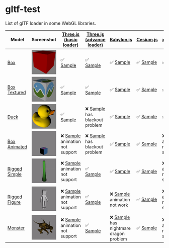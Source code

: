 # gltf-test
List of glTF loader in some WebGL libraries.

| Model                                         | Screenshot                                              |[Three.js (basic loader)](https://github.com/mrdoob/three.js/blob/dev/examples/js/loaders/GLTFLoader.js) |[Three.js (advance loader)](https://github.com/mrdoob/three.js/tree/dev/examples/js/loaders/gltf)        |[Babylon.js](https://github.com/BabylonJS/Babylon.js/tree/master/loaders/glTF)                         |[Cesium.js](https://github.com/AnalyticalGraphicsInc/cesium/)                              |[xeoEngine](https://github.com/xeolabs/xeoengine/tree/master/src/importing/gltf)                     |[GLBoost](https://github.com/emadurandal/GLBoost/blob/master/src/js/middle_level/loader/GLTFLoader.js)    |
|-----------------------------------------------|---------------------------------------------------------|---------------------------------------------------------------------------------------------------------|---------------------------------------------------------------------------------------------------------|-------------------------------------------------------------------------------------------------------|-------------------------------------------------------------------------------------------|-----------------------------------------------------------------------------------------------------|----------------------------------------------------------------------------------------------------------|
|[Box](sampleModels/Box)                        |![](sampleModels/Box/screenshot/screenshot.png)          |:white_check_mark: [Sample](https://cx20.github.io/gltf-test/examples/threejs_basic/Box/)                |:white_check_mark: [Sample](https://cx20.github.io/gltf-test/examples/threejs_advance/Box/)              |:white_check_mark: [Sample](https://cx20.github.io/gltf-test/examples/babylonjs/Box/)                  |:white_check_mark: [Sample](https://cx20.github.io/gltf-test/examples/cesium/Box/)         |:white_check_mark: [Sample](https://cx20.github.io/gltf-test/examples/xeoengine/Box/)                |:white_check_mark: [Sample](https://cx20.github.io/gltf-test/examples/glboost/Box/)                       |
|[Box Textured](sampleModels/BoxTextured)       |![](sampleModels/BoxTextured/screenshot/screenshot.png)  |:white_check_mark: [Sample](https://cx20.github.io/gltf-test/examples/threejs_basic/BoxTextured/)        |:white_check_mark: [Sample](https://cx20.github.io/gltf-test/examples/threejs_advance/BoxTextured/)      |:white_check_mark: [Sample](https://cx20.github.io/gltf-test/examples/babylonjs/BoxTextured/)          |:white_check_mark: [Sample](https://cx20.github.io/gltf-test/examples/cesium/BoxTextured/) |:white_check_mark: [Sample](https://cx20.github.io/gltf-test/examples/xeoengine/BoxTextured/)        |:x: [Sample](https://cx20.github.io/gltf-test/examples/glboost/BoxTextured/) has texture problem          |
|[Duck](sampleModels/Duck)                      |![](sampleModels/Duck/screenshot/screenshot.png)         |:white_check_mark: [Sample](https://cx20.github.io/gltf-test/examples/threejs_basic/Duck/)               |:x: [Sample](https://cx20.github.io/gltf-test/examples/threejs_advance/Duck/) has blackout problem       |:white_check_mark: [Sample](https://cx20.github.io/gltf-test/examples/babylonjs/Duck/)                 |:white_check_mark: [Sample](https://cx20.github.io/gltf-test/examples/cesium/Duck/)        |:white_check_mark: [Sample](https://cx20.github.io/gltf-test/examples/xeoengine/Duck/)               |:white_check_mark: [Sample](https://cx20.github.io/gltf-test/examples/glboost/Duck/)                      |
|[Box Animated](sampleModels/BoxAnimated)       |![](sampleModels/BoxAnimated/screenshot/screenshot.gif)  |:x: [Sample](https://cx20.github.io/gltf-test/examples/threejs_basic/BoxAnimated/) animation not support |:x: [Sample](https://cx20.github.io/gltf-test/examples/threejs_advance/BoxAnimated/) has blackout problem|:white_check_mark: [Sample](https://cx20.github.io/gltf-test/examples/babylonjs/BoxAnimated/)          |:white_check_mark: [Sample](https://cx20.github.io/gltf-test/examples/cesium/BoxAnimated/) |:x: [Sample](https://cx20.github.io/gltf-test/examples/xeoengine/BoxAnimated/) animation not support |:white_check_mark: [Sample](https://cx20.github.io/gltf-test/examples/glboost/BoxAnimated/)               |
|[Rigged Simple](sampleModels/RiggedSimple)     |![](sampleModels/RiggedSimple/screenshot/screenshot.gif) |:x: [Sample](https://cx20.github.io/gltf-test/examples/threejs_basic/RiggedSimple/) animation not support|:white_check_mark: [Sample](https://cx20.github.io/gltf-test/examples/threejs_advance/RiggedSimple/)     |:white_check_mark: [Sample](https://cx20.github.io/gltf-test/examples/babylonjs/RiggedSimple/)         |:white_check_mark: [Sample](https://cx20.github.io/gltf-test/examples/cesium/RiggedSimple/)|:x: [Sample](https://cx20.github.io/gltf-test/examples/xeoengine/RiggedSimple/) animation not support|:white_check_mark: [Sample](https://cx20.github.io/gltf-test/examples/glboost/RiggedSimple/)              |
|[Rigged Figure](sampleModels/RiggedFigure)     |![](sampleModels/RiggedFigure/screenshot/screenshot.gif) |:x: [Sample](https://cx20.github.io/gltf-test/examples/threejs_basic/RiggedFigure/) animation not support|:white_check_mark: [Sample](https://cx20.github.io/gltf-test/examples/threejs_advance/RiggedFigure/)     |:x: [Sample](https://cx20.github.io/gltf-test/examples/babylonjs/RiggedFigure/) animation not work     |:white_check_mark: [Sample](https://cx20.github.io/gltf-test/examples/cesium/RiggedFigure/)|:x: [Sample](https://cx20.github.io/gltf-test/examples/xeoengine/RiggedFigure/) animation not support|:x: [Sample](https://cx20.github.io/gltf-test/examples/glboost/RiggedFigure/) has nightmare dragon problem|
|[Monster](sampleModels/Monster)                |![](sampleModels/Monster/screenshot/screenshot.gif)      |:x: [Sample](https://cx20.github.io/gltf-test/examples/threejs_basic/Monster/) animation not support     |:white_check_mark: [Sample](https://cx20.github.io/gltf-test/examples/threejs_advance/Monster/)          |:x: [Sample](https://cx20.github.io/gltf-test/examples/babylonjs/Monster/) has nightmare dragon problem|:white_check_mark: [Sample](https://cx20.github.io/gltf-test/examples/cesium/Monster/)     |:x: [Sample](https://cx20.github.io/gltf-test/examples/xeoengine/Monster/) animation not support     |:x: [Sample](https://cx20.github.io/gltf-test/examples/glboost/Monster/) has nightmare dragon problem     |
